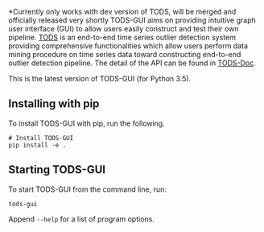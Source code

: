 *Currently only works with dev version of TODS, will be merged and officially released very shortly
TODS-GUI aims on providing intuitive graph user interface (GUI) to allow users easily construct and test their own pipeline.
[TODS] is an end-to-end time series outlier detection system providing comprehensive functionalities which allow users perform data mining procedure on time series data toward constructing end-to-end outlier detection pipeline. The detail of the API can be found in [TODS-Doc].

This is the latest version of TODS-GUI (for Python 3.5).

[TODS]: https://github.com/datamllab/tods
[TODS-Doc]: https://tods-doc.github.io


Installing with pip
-------------------

To install TODS-GUI with pip, run the following.

```Shell
# Install TODS-GUI
pip install -e .
```

Starting TODS-GUI
-------------------

To start TODS-GUI from the command line, run:

```Shell
tods-gui
```

Append `--help` for a list of program options.
